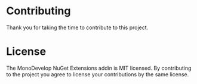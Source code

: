 # Contributing

Thank you for taking the time to contribute to this project.

# License

The MonoDevelop NuGet Extensions addin is MIT licensed. By contributing to the project you agree to license your contributions by the same license.